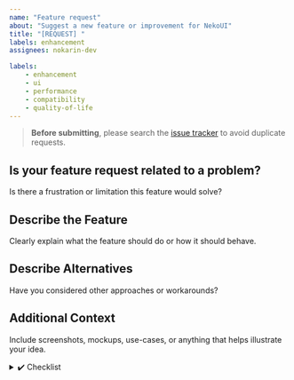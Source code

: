 ```yaml
---
name: "Feature request"
about: "Suggest a new feature or improvement for NekoUI"
title: "[REQUEST] "
labels: enhancement
assignees: nokarin-dev

labels:
    - enhancement
    - ui
    - performance
    - compatibility
    - quality-of-life
---
```


> **Before submitting**, please search the [issue tracker](../../issues) to avoid duplicate requests.

## Is your feature request related to a problem?
Is there a frustration or limitation this feature would solve?

## Describe the Feature
Clearly explain what the feature should do or how it should behave.

## Describe Alternatives
Have you considered other approaches or workarounds?

## Additional Context
Include screenshots, mockups, use-cases, or anything that helps illustrate your idea.

<details>
<summary>✔️ Checklist</summary>

- [ ] I have searched for [existing feature requests](../../issues) to avoid duplicates.
- [ ] This feature would improve:
    - [ ] UI/UX
    - [ ] Performance
    - [ ] Compatibility
    - [ ] Quality-of-life
- [ ] I am willing to help test or contribute this feature.

</details>